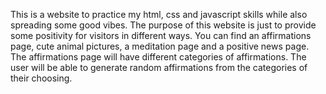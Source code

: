 This is a website to practice my html, css and javascript skills while also spreading some good vibes. The purpose of this website is just to provide some positivity for visitors in different ways. You can find an affirmations page, cute animal pictures, a meditation page and a positive news page. 
The affirmations page will have different categories of affirmations. The user will be able to generate random affirmations from the categories of their choosing.
